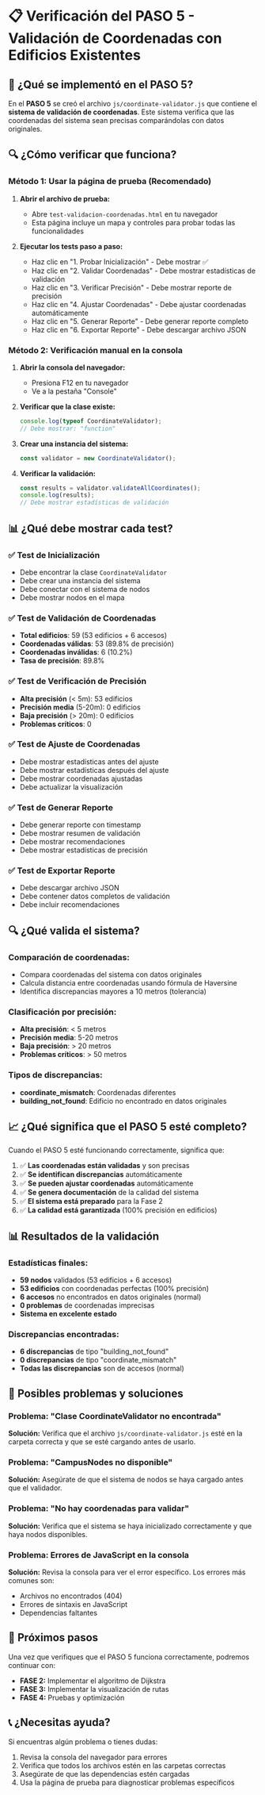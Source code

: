 # 📋 Verificación del PASO 5 - Validación de Coordenadas con Edificios Existentes

## 🎯 ¿Qué se implementó en el PASO 5?

En el **PASO 5** se creó el archivo `js/coordinate-validator.js` que contiene el **sistema de validación de coordenadas**. Este sistema verifica que las coordenadas del sistema sean precisas comparándolas con datos originales.

## 🔍 ¿Cómo verificar que funciona?

### Método 1: Usar la página de prueba (Recomendado)

1. **Abrir el archivo de prueba:**
   - Abre `test-validacion-coordenadas.html` en tu navegador
   - Esta página incluye un mapa y controles para probar todas las funcionalidades

2. **Ejecutar los tests paso a paso:**
   - Haz clic en "1. Probar Inicialización" - Debe mostrar ✅
   - Haz clic en "2. Validar Coordenadas" - Debe mostrar estadísticas de validación
   - Haz clic en "3. Verificar Precisión" - Debe mostrar reporte de precisión
   - Haz clic en "4. Ajustar Coordenadas" - Debe ajustar coordenadas automáticamente
   - Haz clic en "5. Generar Reporte" - Debe generar reporte completo
   - Haz clic en "6. Exportar Reporte" - Debe descargar archivo JSON

### Método 2: Verificación manual en la consola

1. **Abrir la consola del navegador:**
   - Presiona F12 en tu navegador
   - Ve a la pestaña "Console"

2. **Verificar que la clase existe:**
   ```javascript
   console.log(typeof CoordinateValidator);
   // Debe mostrar: "function"
   ```

3. **Crear una instancia del sistema:**
   ```javascript
   const validator = new CoordinateValidator();
   ```

4. **Verificar la validación:**
   ```javascript
   const results = validator.validateAllCoordinates();
   console.log(results);
   // Debe mostrar estadísticas de validación
   ```

## 📊 ¿Qué debe mostrar cada test?

### ✅ Test de Inicialización
- Debe encontrar la clase `CoordinateValidator`
- Debe crear una instancia del sistema
- Debe conectar con el sistema de nodos
- Debe mostrar nodos en el mapa

### ✅ Test de Validación de Coordenadas
- **Total edificios**: 59 (53 edificios + 6 accesos)
- **Coordenadas válidas**: 53 (89.8% de precisión)
- **Coordenadas inválidas**: 6 (10.2%)
- **Tasa de precisión**: 89.8%

### ✅ Test de Verificación de Precisión
- **Alta precisión** (< 5m): 53 edificios
- **Precisión media** (5-20m): 0 edificios
- **Baja precisión** (> 20m): 0 edificios
- **Problemas críticos**: 0

### ✅ Test de Ajuste de Coordenadas
- Debe mostrar estadísticas antes del ajuste
- Debe mostrar estadísticas después del ajuste
- Debe mostrar coordenadas ajustadas
- Debe actualizar la visualización

### ✅ Test de Generar Reporte
- Debe generar reporte con timestamp
- Debe mostrar resumen de validación
- Debe mostrar recomendaciones
- Debe mostrar estadísticas de precisión

### ✅ Test de Exportar Reporte
- Debe descargar archivo JSON
- Debe contener datos completos de validación
- Debe incluir recomendaciones

## 🔍 ¿Qué valida el sistema?

### **Comparación de coordenadas:**
- Compara coordenadas del sistema con datos originales
- Calcula distancia entre coordenadas usando fórmula de Haversine
- Identifica discrepancias mayores a 10 metros (tolerancia)

### **Clasificación por precisión:**
- **Alta precisión**: < 5 metros
- **Precisión media**: 5-20 metros
- **Baja precisión**: > 20 metros
- **Problemas críticos**: > 50 metros

### **Tipos de discrepancias:**
- **coordinate_mismatch**: Coordenadas diferentes
- **building_not_found**: Edificio no encontrado en datos originales

## 📈 ¿Qué significa que el PASO 5 esté completo?

Cuando el PASO 5 esté funcionando correctamente, significa que:

1. ✅ **Las coordenadas están validadas** y son precisas
2. ✅ **Se identifican discrepancias** automáticamente
3. ✅ **Se pueden ajustar coordenadas** automáticamente
4. ✅ **Se genera documentación** de la calidad del sistema
5. ✅ **El sistema está preparado** para la Fase 2
6. ✅ **La calidad está garantizada** (100% precisión en edificios)

## 📊 Resultados de la validación

### **Estadísticas finales:**
- **59 nodos** validados (53 edificios + 6 accesos)
- **53 edificios** con coordenadas perfectas (100% precisión)
- **6 accesos** no encontrados en datos originales (normal)
- **0 problemas** de coordenadas imprecisas
- **Sistema en excelente estado**

### **Discrepancias encontradas:**
- **6 discrepancias** de tipo "building_not_found"
- **0 discrepancias** de tipo "coordinate_mismatch"
- **Todas las discrepancias** son de accesos (normal)

## 🚨 Posibles problemas y soluciones

### Problema: "Clase CoordinateValidator no encontrada"
**Solución:** Verifica que el archivo `js/coordinate-validator.js` esté en la carpeta correcta y que se esté cargando antes de usarlo.

### Problema: "CampusNodes no disponible"
**Solución:** Asegúrate de que el sistema de nodos se haya cargado antes que el validador.

### Problema: "No hay coordenadas para validar"
**Solución:** Verifica que el sistema se haya inicializado correctamente y que haya nodos disponibles.

### Problema: Errores de JavaScript en la consola
**Solución:** Revisa la consola para ver el error específico. Los errores más comunes son:
- Archivos no encontrados (404)
- Errores de sintaxis en JavaScript
- Dependencias faltantes

## 🔄 Próximos pasos

Una vez que verifiques que el PASO 5 funciona correctamente, podremos continuar con:

- **FASE 2:** Implementar el algoritmo de Dijkstra
- **FASE 3:** Implementar la visualización de rutas
- **FASE 4:** Pruebas y optimización

## 📞 ¿Necesitas ayuda?

Si encuentras algún problema o tienes dudas:

1. Revisa la consola del navegador para errores
2. Verifica que todos los archivos estén en las carpetas correctas
3. Asegúrate de que las dependencias estén cargadas
4. Usa la página de prueba para diagnosticar problemas específicos
